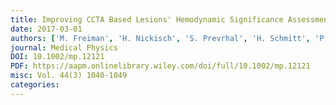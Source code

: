 ```yaml
---
title: Improving CCTA Based Lesions' Hemodynamic Significance Assessment by Accounting for Partial Volume Modeling in Automatic Coronary Lumen Segmentation
date: 2017-03-01
authors: ['M. Freiman', 'H. Nickisch', 'S. Prevrhal', 'H. Schmitt', 'P. Maurovich-Horvat', 'P.M. Donnelly', 'M. Vembar', 'L. Goshen']
journal: Medical Physics
DOI: 10.1002/mp.12121
PDF: https://aapm.onlinelibrary.wiley.com/doi/full/10.1002/mp.12121
misc: Vol. 44(3) 1040-1049
categories: 
---
```

